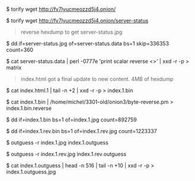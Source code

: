 
$ torify wget http://fv7lyucmeozzd5j4.onion/

$ torify wget http://fv7lyucmeozzd5j4.onion/server-status

> reverse hexdump to get server-status.jpg

$ dd if=server-status.jpg of=server-status.data bs=1 skip=336353 count=360

$ cat server-status.data  | perl -0777e 'print scalar reverse <>' | xxd -r -p > matrix

> index.html got a final update to new content. 4MB of hexdump

$ cat index.html.1 | tail -n +2 | xxd -r -p > index.1.bin

$ cat index.1.bin | /home/michel/3301-old/onion3/byte-reverse.pm > index.1.bin.reverse

$ dd if=index.1.bin bs=1 of=index.1.jpg count=892759

$ dd if=index.1.rev.bin bs=1 of=index.1.rev.jpg count=1223337

$ outguess -r index.1.jpg index.1.outguess

$ outguess -r index.1.rev.jpg index.1.rev.outguess

$ cat index.1.outguess  | head -n 516 | tail -n +10 | xxd -r -p > index.1.outguess.jpg

